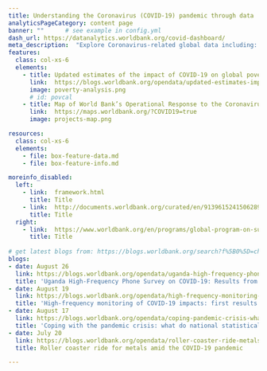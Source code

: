 ```yaml
---
title: Understanding the Coronavirus (COVID-19) pandemic through data
analyticsPageCategory: content page
banner: ""      # see example in config.yml
dash_url: https://datanalytics.worldbank.org/covid-dashboard/
meta_description:  "Explore Coronavirus-related global data including: confirmed cases and deaths; hospitals beds per capita; physicians per capita; health expenditures; disease prevalence; life expectancy; access to basic handwashing; population by age and gender, and others."
features:
  class: col-xs-6
  elements:
    - title: Updated estimates of the impact of COVID-19 on global poverty
      link:  https://blogs.worldbank.org/opendata/updated-estimates-impact-covid-19-global-poverty
      image: poverty-analysis.png
      # id: povcal
    - title: Map of World Bank’s Operational Response to the Coronavirus
      link:  https://maps.worldbank.org/?COVID19=true
      image: projects-map.png

resources:
  class: col-xs-6
  elements:
    - file: box-feature-data.md
    - file: box-feature-info.md

moreinfo_disabled:
  left:
    - link:  framework.html
      title: Title
    - link:  http://documents.worldbank.org/curated/en/913961524150628959
      title: Title
  right:
    - link:  https://www.worldbank.org/en/programs/global-program-on-sustainability
      title: Title
 
# get latest blogs from: https://blogs.worldbank.org/search?f%5B0%5D=channel%3A4&f%5B1%5D=language%3Aen&f%5B2%5D=series%3A881
blogs:
- date: August 26
  link: https://blogs.worldbank.org/opendata/uganda-high-frequency-phone-survey-covid-19-results-round-1
  title: 'Uganda High-Frequency Phone Survey on COVID-19: Results from round 1'
- date: August 19
  link: https://blogs.worldbank.org/opendata/high-frequency-monitoring-covid-19-impacts-first-results-malawi
  title: 'High-frequency monitoring of COVID-19 impacts: first results from Malawi'
- date: August 17
  link: https://blogs.worldbank.org/opendata/coping-pandemic-crisis-what-do-national-statistical-offices-need-most
  title: 'Coping with the pandemic crisis: what do national statistical offices need the most?'
- date: July 20
  link: https://blogs.worldbank.org/opendata/roller-coaster-ride-metals-amid-covid-19-pandemic
  title: Roller coaster ride for metals amid the COVID-19 pandemic

---
```


